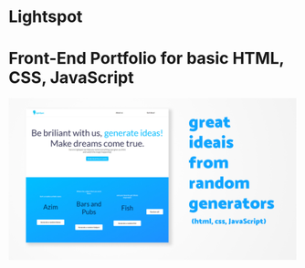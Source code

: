 # Lightspot
<h1>Front-End Portfolio for basic HTML, CSS, JavaScript </h1>
<img src="./src/lighspotReadme.jpg"/>
